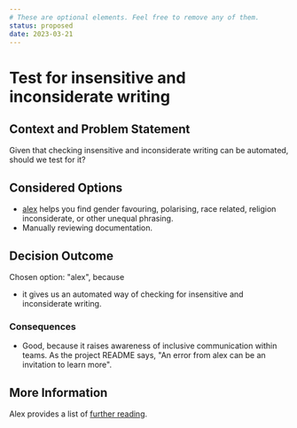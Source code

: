 ```yaml
---
# These are optional elements. Feel free to remove any of them.
status: proposed
date: 2023-03-21
---
```

# Test for insensitive and inconsiderate writing

## Context and Problem Statement

Given that checking insensitive and inconsiderate writing can be automated, should we test for it?

## Considered Options

* [alex](https://alexjs.com) helps you find gender favouring, polarising, race related, religion inconsiderate, or other unequal phrasing.
* Manually reviewing documentation.

## Decision Outcome

Chosen option: "alex", because
* it gives us an automated way of checking for insensitive and inconsiderate writing.

### Consequences

* Good, because it raises awareness of inclusive communication within teams. As the project README says, "An error from alex can be an invitation to learn more".

## More Information

Alex provides a list of [further reading](https://github.com/get-alex/alex#further-reading).
